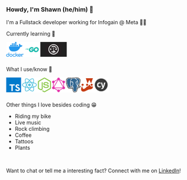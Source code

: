 ### Howdy, I'm Shawn (he/him) 👋

I'm a Fullstack developer working for Infogain @ Meta 👨‍💻 

Currently learning 📖 

[<img align="left" alt="Docker" height="40px" src="https://raw.githubusercontent.com/ShawnToubeau/files/master/docker-logo.png" />](https://www.docker.com/)
[<img align="left" alt="Golang" height="40px" src="https://raw.githubusercontent.com/ShawnToubeau/files/master/go-logo.png" />](https://golang.org/)
[<img align="left" alt="Rust" height="40px" src="https://raw.githubusercontent.com/ShawnToubeau/files/master/rust-logo.jpeg" />](https://www.rust-lang.org/)

<br />
<br />
<br />

What I use/know 🧰

[<img align="left"  alt="TypeScript" height="40px" src="https://raw.githubusercontent.com/ShawnToubeau/files/master/ts-logo.png" />](https://www.typescriptlang.org/)
[<img align="left" alt="ReactJs" height="40px" src="https://raw.githubusercontent.com/ShawnToubeau/files/master/react-logo.svg" />](https://reactjs.org/)
[<img align="left"  alt="NodeJs" height="40px" src="https://raw.githubusercontent.com/ShawnToubeau/files/master/node-logo.png" />](https://nodejs.org/)
[<img align="left"  alt="GraphQL" height="40px" src="https://raw.githubusercontent.com/ShawnToubeau/files/master/graphql-logo.png" />](https://graphql.org/)
[<img align="left" alt="Postgresql" height="40px" src="https://raw.githubusercontent.com/ShawnToubeau/files/master/postgres-logo.png" />](https://www.postgresql.org/)
[<img align="left" alt="Jest" height="40px" src="https://raw.githubusercontent.com/ShawnToubeau/files/master/jest-logo.png" />](https://jestjs.io/)
[<img align="left" alt="Cypress" height="40px" src="https://raw.githubusercontent.com/ShawnToubeau/files/master/cypress-logo.png" />](https://www.cypress.io/)

<br />
<br />
<br />

Other things I love besides coding 😁 
- Riding my bike
- Live music
- Rock climbing
- Coffee
- Tattoos
- Plants

<br />

Want to chat or tell me a interesting fact? Connect with me on [LinkedIn](https://www.linkedin.com/in/shawn-toubeau/)!
